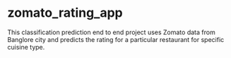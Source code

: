 # zomato_rating_app
This classification prediction end to end project uses Zomato data from Banglore city and predicts the rating for a particular restaurant for specific cuisine type.
